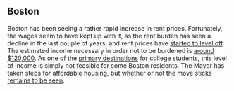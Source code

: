 ## Boston

Boston has been seeing a rather rapid increase in rent prices. Fortunately, the wages seem to have kept up with it, as the rent burden has seen a decline in the last couple of years, and rent prices have [started to level off](http://www.wbur.org/bostonomix/2017/12/14/boston-rents-jchs). The estimated income necessary in order not to be burdened is [around $120,000](https://smartasset.com/mortgage/the-income-needed-to-pay-rent-in-the-largest-cities). As one of the [primary destinations](https://www.citylab.com/equity/2016/09/americas-biggest-college-towns/498755/) for college students, this level of income is simply not feasible for some Boston residents. The Mayor has taken steps for affordable housing, but whether or not the move sticks [remains to be seen](https://medium.com/@graceholley/what-does-affordable-mean-in-boston-54786aaabf34).